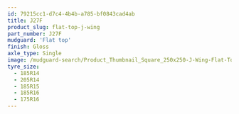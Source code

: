 ```yaml
---
id: 79215cc1-d7c4-4b4b-a785-bf0843cad4ab
title: J27F
product_slug: flat-top-j-wing
part_number: J27F
mudguard: 'Flat top'
finish: Gloss
axle_type: Single
image: /mudguard-search/Product_Thumbnail_Square_250x250-J-Wing-Flat-Top.jpg
tyre_size:
  - 185R14
  - 205R14
  - 185R15
  - 185R16
  - 175R16
---
```

